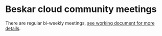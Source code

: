 # Beskar cloud community meetings

There are regular bi-weekly meetings, [see working document for more details](https://docs.google.com/document/d/1XWV80e05FNJBcoyT9KNiCFCe7i5_18LtaPsNe_-FcK4).
